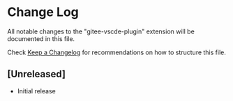 # Change Log

All notable changes to the "gitee-vscde-plugin" extension will be documented in this file.

Check [Keep a Changelog](http://keepachangelog.com/) for recommendations on how to structure this file.

## [Unreleased]

- Initial release